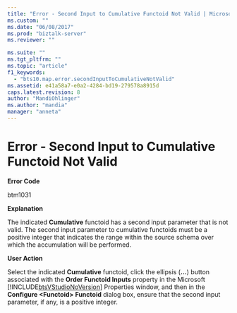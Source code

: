 ```yaml
---
title: "Error - Second Input to Cumulative Functoid Not Valid | Microsoft Docs"
ms.custom: ""
ms.date: "06/08/2017"
ms.prod: "biztalk-server"
ms.reviewer: ""

ms.suite: ""
ms.tgt_pltfrm: ""
ms.topic: "article"
f1_keywords: 
  - "bts10.map.error.secondInputToCumulativeNotValid"
ms.assetid: e41a58a7-e0a2-4284-bd19-279578a8915d
caps.latest.revision: 8
author: "MandiOhlinger"
ms.author: "mandia"
manager: "anneta"
---
```

# Error - Second Input to Cumulative Functoid Not Valid
**Error Code**  
  
 btm1031  
  
 **Explanation**  
  
 The indicated **Cumulative** functoid has a second input parameter that is not valid. The second input parameter to cumulative functoids must be a positive integer that indicates the range within the source schema over which the accumulation will be performed.  
  
 **User Action**  
  
 Select the indicated **Cumulative** functoid, click the ellipsis (**...**) button associated with the **Order Functoid Inputs** property in the Microsoft [!INCLUDE[btsVStudioNoVersion](../includes/btsvstudionoversion-md.md)] Properties window, and then in the **Configure \<Functoid\> Functoid** dialog box, ensure that the second input parameter, if any, is a positive integer.